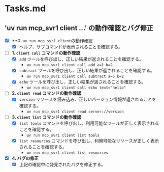 # Tasks.md

## 'uv run mcp_svr1 client ...' の動作確認とバグ修正
- [x] **0. `uv run mcp_svr1 client`の動作確認
  - [x] ヘルプ、サブコマンドが表示されることを確認する。

- [ ] **1. `client call` コマンドの動作確認**
  - [x] `add` ツールを呼び出し、正しい結果が返されることを確認する。
    - `uv run mcp_svr1 client call add a=1 b=2`
  - [x] `subtract` ツールを呼び出し、正しい結果が返されることを確認する。
    - `uv run mcp_svr1 client call subtract a=5 b=2`
  - [x] `echo` ツールを呼び出し、正しい結果が返されることを確認する。
    - `uv run mcp_svr1 client call echo text="hello"`

- [ ] **2. `client read` コマンドの動作確認**
  - [x] `version` リソースを読み込み、正しいバージョン情報が返されることを確認する。
    - `uv run mcp_svr1 client read server://version`

- [ ] **3. `client list` コマンドの動作確認**
  - [x] `list tools` コマンドを呼び出し、利用可能なツールが正しく表示されることを確認する。
    - `uv run mcp_svr1 client list tools`
  - [x] `list resources` コマンドを呼び出し、利用可能なリソースが正しく表示されることを確認する。
    - `uv run mcp_svr1 client list resources`

- [x] **4. バグの修正**
  - [x] 上記の確認中に発見されたバグを修正する。
